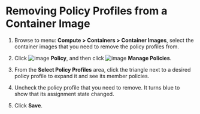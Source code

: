 # Removing Policy Profiles from a Container Image

1. Browse to menu: **Compute > Containers > Container Images**,
   select the container images that you need to remove the
   policy profiles from.

2. Click ![image](../images/1941.png) **Policy**, and then click
   ![image](../images/1851.png) **Manage Policies**.

3. From the **Select Policy Profiles** area, click the triangle
   next to a desired policy profile to expand it and see its
   member policies.

4. Uncheck the policy profile that you need to remove. It turns
   blue to show that its assignment state changed.

5. Click **Save**.
